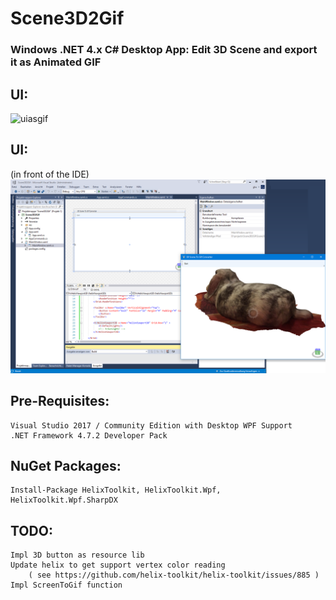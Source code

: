 # Scene3D2Gif
### Windows .NET 4.x C# Desktop App: Edit 3D Scene and export it as Animated GIF

## UI:
![uiasgif](https://raw.githubusercontent.com/privet56/Scene3D2Gif/master/scene3d2gif.gif)

## UI:
(in front of the IDE)
![ui](https://raw.githubusercontent.com/privet56/Scene3D2Gif/master/Scene3D2Gif_ui.png)

## Pre-Requisites:
	Visual Studio 2017 / Community Edition with Desktop WPF Support
	.NET Framework 4.7.2 Developer Pack

## NuGet Packages:
	Install-Package HelixToolkit, HelixToolkit.Wpf, HelixToolkit.Wpf.SharpDX

## TODO:
	Impl 3D button as resource lib
	Update helix to get support vertex color reading
		( see https://github.com/helix-toolkit/helix-toolkit/issues/885 )
	Impl ScreenToGif function
